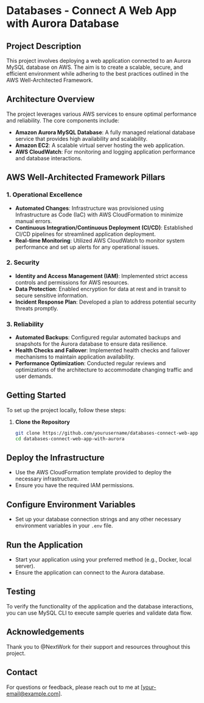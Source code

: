 # Databases - Connect A Web App with Aurora Database

## Project Description
This project involves deploying a web application connected to an Aurora MySQL database on AWS. The aim is to create a scalable, secure, and efficient environment while adhering to the best practices outlined in the AWS Well-Architected Framework.

## Architecture Overview
The project leverages various AWS services to ensure optimal performance and reliability. The core components include:

- **Amazon Aurora MySQL Database**: A fully managed relational database service that provides high availability and scalability.
- **Amazon EC2**: A scalable virtual server hosting the web application.
- **AWS CloudWatch**: For monitoring and logging application performance and database interactions.

## AWS Well-Architected Framework Pillars
### 1. Operational Excellence
- **Automated Changes**: Infrastructure was provisioned using Infrastructure as Code (IaC) with AWS CloudFormation to minimize manual errors.
- **Continuous Integration/Continuous Deployment (CI/CD)**: Established CI/CD pipelines for streamlined application deployment.
- **Real-time Monitoring**: Utilized AWS CloudWatch to monitor system performance and set up alerts for any operational issues.

### 2. Security
- **Identity and Access Management (IAM)**: Implemented strict access controls and permissions for AWS resources.
- **Data Protection**: Enabled encryption for data at rest and in transit to secure sensitive information.
- **Incident Response Plan**: Developed a plan to address potential security threats promptly.

### 3. Reliability
- **Automated Backups**: Configured regular automated backups and snapshots for the Aurora database to ensure data resilience.
- **Health Checks and Failover**: Implemented health checks and failover mechanisms to maintain application availability.
- **Performance Optimization**: Conducted regular reviews and optimizations of the architecture to accommodate changing traffic and user demands.

## Getting Started
To set up the project locally, follow these steps:

1. **Clone the Repository**
   ```bash
   git clone https://github.com/yourusername/databases-connect-web-app-with-aurora.git
   cd databases-connect-web-app-with-aurora


## Deploy the Infrastructure

- Use the AWS CloudFormation template provided to deploy the necessary infrastructure.
- Ensure you have the required IAM permissions.

## Configure Environment Variables

- Set up your database connection strings and any other necessary environment variables in your `.env` file.

## Run the Application

- Start your application using your preferred method (e.g., Docker, local server).
- Ensure the application can connect to the Aurora database.

## Testing

To verify the functionality of the application and the database interactions, you can use MySQL CLI to execute sample queries and validate data flow.

## Acknowledgements

Thank you to @NextWork for their support and resources throughout this project.

## Contact

For questions or feedback, please reach out to me at [your-email@example.com].
